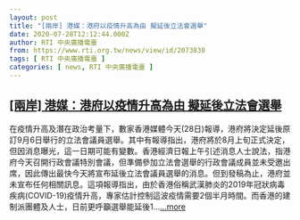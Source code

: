 ```yaml
---
layout: post
title: "[兩岸] 港媒：港府以疫情升高為由 擬延後立法會選舉"
date: 2020-07-28T12:12:44.000Z
author: RTI 中央廣播電臺
from: https://www.rti.org.tw/news/view/id/2073830
tags: [ RTI 中央廣播電臺 ]
categories: [ news, RTI 中央廣播電臺 ]
---
```

<!--1595938364000-->
[[兩岸] 港媒：港府以疫情升高為由 擬延後立法會選舉](https://www.rti.org.tw/news/view/id/2073830)
------

<div>
在疫情升高及潛在政治考量下，數家香港媒體今天(28日)報導，港府將決定延後原訂9月6日舉行的立法會議員選舉。其中有報導指出，港府將於8月上旬正式決定，但因消息曝光，這一日期可能有變數。香港經濟日報上午引述消息人士說法，指港府今天召開行政會議特別會議，但準備參加立法會選舉的行政會議成員並未受邀出席，因此傳出最快今天將宣布延後立法會議員選舉的消息。但到發稿為止，港府並未宣布任何相關訊息。這項報導指出，由於香港俗稱武漢肺炎的2019年冠狀病毒疾病(COVID-19)疫情升高，專家估計控制這波疫情需要2個半月時間。而香港的建制派團體及人士，日前更呼籲選舉能延後1...<a target="_blank" href="https://www.rti.org.tw/news/view/id/2073830">...more</a>
</div>
